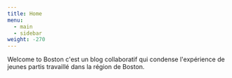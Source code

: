 ```yaml
---
title: Home
menu:
  - main
  - sidebar
weight: -270
---
```

Welcome to Boston c'est un blog collaboratif qui condense l'expérience de jeunes partis travaillé dans la région de Boston.

